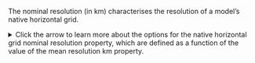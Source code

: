 The nominal resolution (in km) characterises the resolution of a model’s native horizontal grid.

<details>
<summary>Click the arrow to learn more about the options for the native horizontal grid nominal resolution property, which are defined as a function of the value of the mean resolution km property.</summary>

| for mean resolution, R, in the range (km): | nominal resolution is:|
| -------- | ------- |
| 0.036 ≤ R < 0.072 | 0.05 km |
| 0.072 ≤ R < 0.16 | 0.1 km |
| 0.16 ≤ R < 0.36 | 0.25 km |
| 0.36 ≤ R < 0.72 | 0.5 km |
| 0.72 ≤ R < 1.6 | 1 km |
| 1.6 ≤ R < 3.6 | 2.5 km |
| 3.6 ≤ R < 7.2 | 5 km |
| 7.2 ≤ R < 16 | 10 km |
| 16 ≤ R < 36 | 25 km |
| 36 ≤ R < 72 | 50 km |
| 72 ≤ R < 160 | 100 km |
| 160 ≤ R < 360 | 250 km |
| 360 ≤ R < 720 | 500 km |
| 720 ≤ R < 1600 | 1000 km |
| 1600 ≤ R < 3600 | 2500 km |
| 3600 ≤ R < 7200 | 5000 km |
| 7200 ≤ R < 16000 | 10000 km |

</details>
